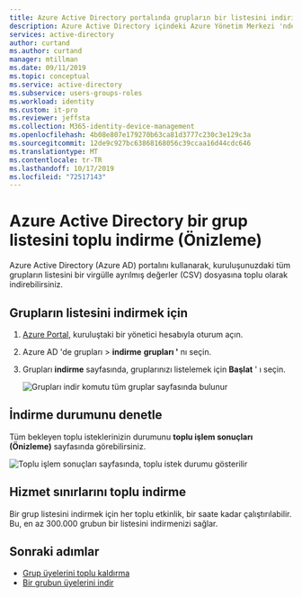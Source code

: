 ```yaml
---
title: Azure Active Directory portalında grupların bir listesini indirin | Microsoft Docs
description: Azure Active Directory içindeki Azure Yönetim Merkezi 'nde Grup özelliklerini toplu olarak indirin.
services: active-directory
author: curtand
ms.author: curtand
manager: mtillman
ms.date: 09/11/2019
ms.topic: conceptual
ms.service: active-directory
ms.subservice: users-groups-roles
ms.workload: identity
ms.custom: it-pro
ms.reviewer: jeffsta
ms.collection: M365-identity-device-management
ms.openlocfilehash: 4b08e807e179270b63ca81d3777c230c3e129c3a
ms.sourcegitcommit: 12de9c927bc63868168056c39ccaa16d44cdc646
ms.translationtype: MT
ms.contentlocale: tr-TR
ms.lasthandoff: 10/17/2019
ms.locfileid: "72517143"
---
```

# <a name="bulk-download-a-list-of-groups-preview-in-azure-active-directory"></a>Azure Active Directory bir grup listesini toplu indirme (Önizleme)

Azure Active Directory (Azure AD) portalını kullanarak, kuruluşunuzdaki tüm grupların listesini bir virgülle ayrılmış değerler (CSV) dosyasına toplu olarak indirebilirsiniz.

## <a name="to-download-a-list-of-groups"></a>Grupların listesini indirmek için

1. [Azure Portal,](https://portal.azure.com) kuruluştaki bir yönetici hesabıyla oturum açın.
1. Azure AD 'de grupları  > **indirme** **grupları '** nı seçin.
1. Grupları **indirme** sayfasında, gruplarınızı listelemek için **Başlat** ' ı seçin.

   ![Grupları indir komutu tüm gruplar sayfasında bulunur](./media/groups-bulk-download/bulk-download.png)

## <a name="check-download-status"></a>İndirme durumunu denetle

Tüm bekleyen toplu isteklerinizin durumunu **toplu işlem sonuçları (Önizleme)** sayfasında görebilirsiniz.

   ![Toplu işlem sonuçları sayfasında, toplu istek durumu gösterilir](./media/groups-bulk-download/bulk-center.png)

## <a name="bulk-download-service-limits"></a>Hizmet sınırlarını toplu indirme

Bir grup listesini indirmek için her toplu etkinlik, bir saate kadar çalıştırılabilir. Bu, en az 300.000 grubun bir listesini indirmenizi sağlar.

## <a name="next-steps"></a>Sonraki adımlar

- [Grup üyelerini toplu kaldırma](groups-bulk-remove-members.md)
- [Bir grubun üyelerini indir](groups-bulk-download-members.md)
